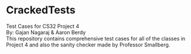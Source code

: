 # CrackedTests
Test Cases for CS32 Project 4
<br>
By: Gajan Nagaraj & Aaron Berdy
<br>
This repository contains comprehensive test cases for all of the classes in Project 4 and also the sanity checker made by Professor Smallberg.

